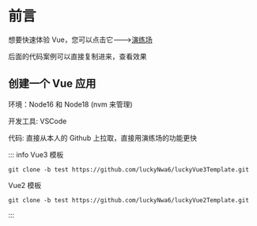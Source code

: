 # 前言

想要快速体验 Vue，您可以点击它--->[演练场](https://play.vuejs.org/#eNp9kVFLwzAQx7/KeS9TmBuiT6MOVAbqg4oKvuSltLeuM01CcpmF0u/utaXVhzEISe7/vyS/yzV459ziEAlXmITMl47XylDtrGfIaZtGzdAoA5CnnJ5fDHsATxy9GSOAKhQrmD2S1ha+rNf52Wyw2m6RSUaynB6QgKlyOmWSCCDZXa2bprsF2jZZStSrpXGR4XBZ2Zz0rULxFYqVLKfTOEcOmTXbsljsgzVSRw+lMLOVKzX5V8elNUHhasRVmArnz3OvsY80H/VsR9n3EX0f6k5T+OYpkD+Qwsnj1BfEg735eKFa9pMp5FFL9gnznYLVsWMc0u6jyQX7X15P+1R1PSlN8Rk2NZMJY1EdaP/Jfb5CaebDidL/cK8XN2NzsP0F+HSp8w==)

后面的代码案例可以直接复制进来，查看效果

## 创建一个 Vue 应用

环境：Node16 和 Node18 (nvm 来管理)

开发工具: VSCode

代码: 直接从本人的 Github 上拉取，直接用演练场的功能更快

::: info
Vue3 模板

```shell
git clone -b test https://github.com/luckyNwa6/luckyVue3Template.git
```

Vue2 模板

```shell
git clone -b test https://github.com/luckyNwa6/luckyVue2Template.git
```

:::
